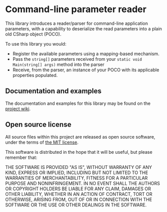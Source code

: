 # Command-line parameter reader
This library introduces a reader/parser for command-line application parameters,
with a capability to deserialize the read parameters into a plain old CSharp
object (POCO).

To use this library you would:

* Register the available parameters using a mapping-based mechanism.
* Pass the `string[]` parameters received from your `static void Main(string[] args)` method into the parser
* Receive, from the parser, an instance of your POCO with its applicable properties populated.

## Documentation and examples
The documentation and examples for this library may be found on the [project
wiki].

[project wiki]: https://github.com/csf-dev/CSF.Cli.Parameters/wiki

## Open source license
All source files within this project are released as open source software,
under the terms of [the MIT license].

[the MIT license]: http://opensource.org/licenses/MIT

This software is distributed in the hope that it will be useful, but please
remember that:

THE SOFTWARE IS PROVIDED "AS IS", WITHOUT WARRANTY OF ANY KIND, EXPRESS OR
IMPLIED, INCLUDING BUT NOT LIMITED TO THE WARRANTIES OF MERCHANTABILITY,
FITNESS FOR A PARTICULAR PURPOSE AND NONINFRINGEMENT. IN NO EVENT SHALL THE
AUTHORS OR COPYRIGHT HOLDERS BE LIABLE FOR ANY CLAIM, DAMAGES OR OTHER
LIABILITY, WHETHER IN AN ACTION OF CONTRACT, TORT OR OTHERWISE, ARISING FROM,
OUT OF OR IN CONNECTION WITH THE SOFTWARE OR THE USE OR OTHER DEALINGS IN
THE SOFTWARE.